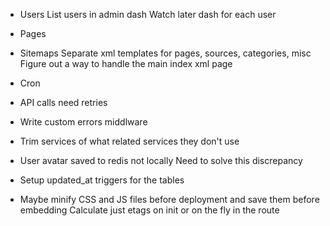 
* Users
  List users in admin dash
  Watch later dash for each user

* Pages

* Sitemaps
  Separate xml templates for pages, sources, categories, misc
  Figure out a way to handle the main index xml page

* Cron

* API calls need retries
* Write custom errors middlware
* Trim services of what related services they don't use

* User avatar saved to redis not locally
  Need to solve this discrepancy

* Setup updated_at triggers for the tables
* Maybe minify CSS and JS files before deployment and save them before embedding
  Calculate just etags on init or on the fly in the route